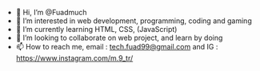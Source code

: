 - 👋 Hi, I’m @Fuadmuch
- 👀 I’m interested in web development, programming, coding and gaming
- 🌱 I’m currently learning HTML, CSS, (JavaScript)
- 💞️ I’m looking to collaborate on web project, and learn by doing
- 📫 How to reach me, email : tech.fuad99@gmail.com and IG : https://www.instagram.com/m.9_tr/ 

<!---
Fuadmuch/Fuadmuch is a ✨ special ✨ repository because its `README.md` (this file) appears on your GitHub profile.
You can click the Preview link to take a look at your changes.
--->
